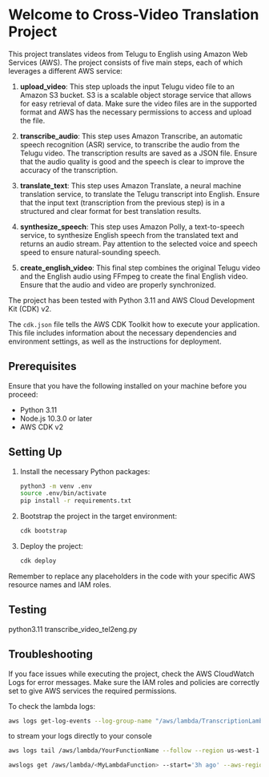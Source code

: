 # Welcome to Cross-Video Translation Project

This project translates videos from Telugu to English using Amazon Web Services (AWS). The project consists of five main steps, each of which leverages a different AWS service:

1. **upload_video**: This step uploads the input Telugu video file to an Amazon S3 bucket. S3 is a scalable object storage service that allows for easy retrieval of data. Make sure the video files are in the supported format and AWS has the necessary permissions to access and upload the file.

2. **transcribe_audio**: This step uses Amazon Transcribe, an automatic speech recognition (ASR) service, to transcribe the audio from the Telugu video. The transcription results are saved as a JSON file. Ensure that the audio quality is good and the speech is clear to improve the accuracy of the transcription.

3. **translate_text**: This step uses Amazon Translate, a neural machine translation service, to translate the Telugu transcript into English. Ensure that the input text (transcription from the previous step) is in a structured and clear format for best translation results.

4. **synthesize_speech**: This step uses Amazon Polly, a text-to-speech service, to synthesize English speech from the translated text and returns an audio stream. Pay attention to the selected voice and speech speed to ensure natural-sounding speech.

5. **create_english_video**: This final step combines the original Telugu video and the English audio using FFmpeg to create the final English video. Ensure that the audio and video are properly synchronized.

The project has been tested with Python 3.11 and AWS Cloud Development Kit (CDK) v2.

The `cdk.json` file tells the AWS CDK Toolkit how to execute your application. This file includes information about the necessary dependencies and environment settings, as well as the instructions for deployment.

## Prerequisites

Ensure that you have the following installed on your machine before you proceed:

- Python 3.11
- Node.js 10.3.0 or later
- AWS CDK v2

## Setting Up

1. Install the necessary Python packages:

    ```bash
    python3 -m venv .env
    source .env/bin/activate
    pip install -r requirements.txt
    ```

3. Bootstrap the project in the target environment:

    ```bash
    cdk bootstrap
    ```

4. Deploy the project:

    ```bash
    cdk deploy
    ```

Remember to replace any placeholders in the code with your specific AWS resource names and IAM roles.

## Testing

python3.11 transcribe_video_tel2eng.py

## Troubleshooting

If you face issues while executing the project, check the AWS CloudWatch Logs for error messages. Make sure the IAM roles and policies are correctly set to give AWS services the required permissions.

To check the lambda logs:

```bash
aws logs get-log-events --log-group-name "/aws/lambda/TranscriptionLambda --start '3h ago'" --log-stream-name "YourStreamName" --region us-west-1
```

to stream your logs directly to your console

```bash
aws logs tail /aws/lambda/YourFunctionName --follow --region us-west-1
```

```bash
awslogs get /aws/lambda/<MyLambdaFunction> --start='3h ago' --aws-region=us-west-1
```

